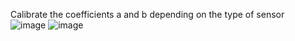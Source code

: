 Calibrate the coefficients a and b depending on the type of sensor  
![image](https://github.com/user-attachments/assets/bd199903-a4dc-4c63-b634-2a80f7bad4e2)
![image](https://github.com/user-attachments/assets/dde87fd2-bc79-4be2-9ed6-0a850267efb4)
